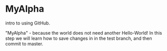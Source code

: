 # MyAlpha
intro to using GitHub.

"MyAlpha" - because the world does not need another Hello-World!
In this step we will learn how to save changes in in the test branch, and then commit to master.
